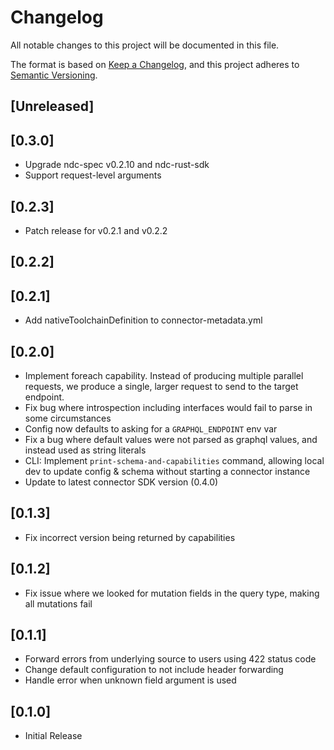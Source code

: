 # Changelog

All notable changes to this project will be documented in this file.

The format is based on [Keep a Changelog](https://keepachangelog.com/en/1.1.0/),
and this project adheres to [Semantic Versioning](https://semver.org/spec/v2.0.0.html).

## [Unreleased]

## [0.3.0]

- Upgrade ndc-spec v0.2.10 and ndc-rust-sdk
- Support request-level arguments

## [0.2.3]

- Patch release for v0.2.1 and v0.2.2

## [0.2.2]

## [0.2.1]

- Add nativeToolchainDefinition to connector-metadata.yml

## [0.2.0]

- Implement foreach capability. Instead of producing multiple parallel requests, we produce a single, larger request to send to the target endpoint.
- Fix bug where introspection including interfaces would fail to parse in some circumstances
- Config now defaults to asking for a `GRAPHQL_ENDPOINT` env var
- Fix a bug where default values were not parsed as graphql values, and instead used as string literals
- CLI: Implement `print-schema-and-capabilities` command, allowing local dev to update config & schema without starting a connector instance
- Update to latest connector SDK version (0.4.0)

## [0.1.3]

- Fix incorrect version being returned by capabilities

## [0.1.2]

- Fix issue where we looked for mutation fields in the query type, making all mutations fail

## [0.1.1]

- Forward errors from underlying source to users using 422 status code
- Change default configuration to not include header forwarding
- Handle error when unknown field argument is used

## [0.1.0]

- Initial Release
